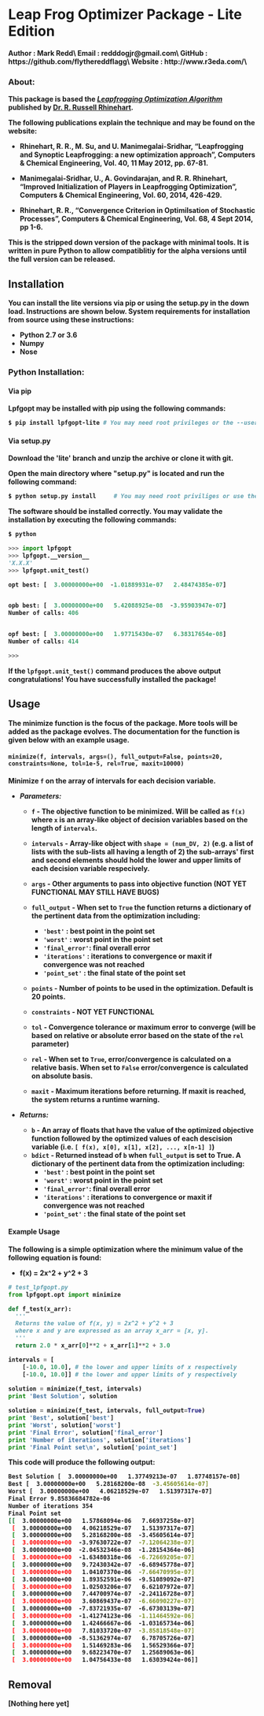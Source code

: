 # Leap Frog Optimizer Package - Lite Edition

<b> 
Author  : Mark Redd\
Email   : redddogjr@gmail.com\  
GitHub  : https://github.com/flythereddflagg\  
Website : http://www.r3eda.com/\

### About:

This package is based the 
<em><a href="http://www.r3eda.com/leapfrogging-optimization-algorithm/">Leapfrogging Optimization 
Algorithm</a></em>
published by 
<a href="http://www.r3eda.com/about-russ/">Dr. R. Russell Rhinehart</a>.

The following publications explain the technique and may be found on the website:

  - Rhinehart, R. R., M. Su, and U. Manimegalai-Sridhar,
    “Leapfrogging and Synoptic Leapfrogging: a new optimization approach”,
    Computers & Chemical Engineering, Vol. 40, 11 May 2012, pp. 67-81.

  - Manimegalai-Sridhar, U., A. Govindarajan, and R. R. Rhinehart,
    “Improved Initialization of Players in Leapfrogging Optimization”,
    Computers & Chemical Engineering, Vol. 60, 2014, 426-429.

  - Rhinehart, R. R.,
    “Convergence Criterion in Optimilsation of Stochastic Processes”,
    Computers & Chemical Engineering, Vol. 68, 4 Sept 2014, pp 1-6.

This is the stripped down version of the package with minimal tools. It is written in pure Python to allow compatiblitiy
for the alpha versions until the full version can be released.

## Installation 

You can install the lite versions via pip or using the setup.py in the down load. Instructions are shown below.
**System requirements for installation from source using these instructions:**
 - Python 2.7 or 3.6
 - Numpy
 - Nose

### Python Installation:

#### Via pip

Lpfgopt may be installed with pip using the following commands:
```bash
$ pip install lpfgopt-lite # You may need root privileges or the --user tag
```

#### Via setup.py
Download the 'lite' branch and unzip the archive or clone it with git.

Open the main directory where "setup.py" is located and run the following command:
```bash
$ python setup.py install     # You may need root priviliges or use the --user tag
```
The software should be installed correctly. You may validate the installation by executing the following commands:
```bash
$ python
```
```python
>>> import lpfgopt
>>> lpfgopt.__version__
'X.X.X'
>>> lpfgopt.unit_test()

opt best: [  3.00000000e+00  -1.01889931e-07   2.48474385e-07]


opb best: [  3.00000000e+00   5.42088925e-08  -3.95903947e-07]
Number of calls: 406


opf best: [  3.00000000e+00   1.97715430e-07   6.38317654e-08]
Number of calls: 414

>>>
```
If the `lpfgopt.unit_test()` command produces the above output congratulations! You have successfully installed the package!

## Usage
The minimize function is the focus of the package. More tools will be added as the package evolves. The documentation for 
the function is given below with an example usage.

#### `minimize(f, intervals, args=(), full_output=False, points=20, constraints=None, tol=1e-5, rel=True, maxit=10000)`
Minimize `f` on the array of intervals for each decision variable.

* *Parameters:*  
  - `f`           - The objective function to be minimized. Will be called as `f(x)` where `x` is an array-like object of decision variables based on the length of `intervals`.
  - `intervals`   - Array-like object with `shape = (num_DV, 2)` (e.g. a list of lists with the sub-lists all having a length of 2)
                  the sub-arrays' first and second elements should hold the lower and upper limits of each decision variable respecively.
  - `args`        - Other arguments to pass into objective function (NOT YET FUNCTIONAL MAY STILL HAVE BUGS)
  - `full_output` - When set to `True` the function returns a dictionary of the
                  pertinent data from the optimization including:

    * `'best'`       : best point in the point set
    * `'worst'`      : worst point in the point set
    * `'final_error'`: final overall error
    * `'iterations'` : iterations to convergence or maxit if convergence was not reached
    * `'point_set'`  : the final state of the point set

  - `points`      - Number of points to be used in the optimization. Default is 20 points.
  - `constraints` - NOT YET FUNCTIONAL
  - `tol`         - Convergence tolerance or maximum error to converge (will be based on relative or absolute error 
                  based on the state of the `rel` parameter)
  - `rel`         - When set to `True`, error/convergence is calculated on a relative basis. When set to `False` 
                  error/convergence is calculated on absolute basis.
  - `maxit`       - Maximum iterations before returning. If maxit is reached, the system returns a runtime warning.

* *Returns:*  
  - `b`           - An array of floats that have the value of the optimized objective function followed by the optimized 
  values of each descision variable (i.e. `[ f(x), x[0], x[1], x[2], ..., x[n-1] ]`)
  - `bdict`       - Returned instead of `b` when `full_output` is set to True. A dictionary of the 
  pertinent data from the optimization including:
    * `'best'`       : best point in the point set
    * `'worst'`      : worst point in the point set
    * `'final_error'`: final overall error
    * `'iterations'` : iterations to convergence or maxit if convergence was not reached
    * `'point_set'`  : the final state of the point set 
#### Example Usage
The following is a simple optimization where the minimum value of the following equation is found:  
 - f(x) = 2x^2 + y^2 + 3
```python
# test_lpfgopt.py
from lpfgopt.opt import minimize

def f_test(x_arr):
  '''
  Returns the value of f(x, y) = 2x^2 + y^2 + 3
  where x and y are expressed as an array x_arr = [x, y]. 
  '''
  return 2.0 * x_arr[0]**2 + x_arr[1]**2 + 3.0

intervals = [
    [-10.0, 10.0], # the lower and upper limits of x respectively
    [-10.0, 10.0]] # the lower and upper limits of y respectively
    
solution = minimize(f_test, intervals)
print 'Best Solution', solution

solution = minimize(f_test, intervals, full_output=True)
print 'Best', solution['best']
print 'Worst', solution['worst']
print 'Final Error', solution['final_error']
print 'Number of iterations', solution['iterations']
print 'Final Point set\n', solution['point_set']
```
This code will produce the following output:
```bash
Best Solution [  3.00000000e+00   1.37749213e-07   1.87748157e-08]
Best [  3.00000000e+00   5.28168200e-08  -3.45605614e-07]
Worst [  3.00000000e+00   4.06218529e-07   1.51397317e-07]
Final Error 9.85836684782e-06
Number of iterations 354
Final Point set
[[  3.00000000e+00   1.57868094e-06   7.66937258e-07]
 [  3.00000000e+00   4.06218529e-07   1.51397317e-07]
 [  3.00000000e+00   5.28168200e-08  -3.45605614e-07]
 [  3.00000000e+00  -3.97630722e-07  -7.12064238e-07]
 [  3.00000000e+00  -2.04532346e-08  -1.28154364e-06]
 [  3.00000000e+00  -1.63480318e-06  -6.72669205e-07]
 [  3.00000000e+00   9.72430342e-07  -6.68945778e-07]
 [  3.00000000e+00   1.04107370e-06  -7.66470995e-07]
 [  3.00000000e+00   1.89352591e-06  -9.51089092e-07]
 [  3.00000000e+00   1.02503206e-07   6.62107972e-07]
 [  3.00000000e+00   7.44700974e-07  -2.24116728e-07]
 [  3.00000000e+00   3.60869437e-07  -6.66090227e-07]
 [  3.00000000e+00  -7.83721935e-07  -6.67303139e-07]
 [  3.00000000e+00  -1.41274123e-06  -1.11464592e-06]
 [  3.00000000e+00   1.42466667e-06  -1.03165734e-06]
 [  3.00000000e+00   7.81033720e-07  -3.85818548e-07]
 [  3.00000000e+00  -8.51362974e-07   6.78705726e-07]
 [  3.00000000e+00   1.51469283e-06   1.56529366e-07]
 [  3.00000000e+00   9.68223470e-07   1.25689063e-06]
 [  3.00000000e+00   1.04756433e-08   1.63039424e-06]]
```
## Removal
[Nothing here yet]
